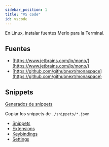 ```yaml
---
sidebar_position: 1
title: "VS code"
id: vscode
---
```


En Linux, instalar fuentes Merlo para la Terminal.

## Fuentes

- [https://www.jetbrains.com/lp/mono/](https://www.jetbrains.com/lp/mono/)
- [https://github.com/githubnext/monaspace](https://github.com/githubnext/monaspace)

## Snippets

[Generados de snippets](https://snippet-generator.app/?description=_log&tabtrigger=&snippet=console.log%28%29%3B&mode=vscode)

Copiar los snippets de `./snippets/*.json`

- [Snippets](./snipperts/snippets.md)
- [Extensions](./extensions.md)
- [Keybindings](./keybindings.md)
- [Settings](./settings.md)
